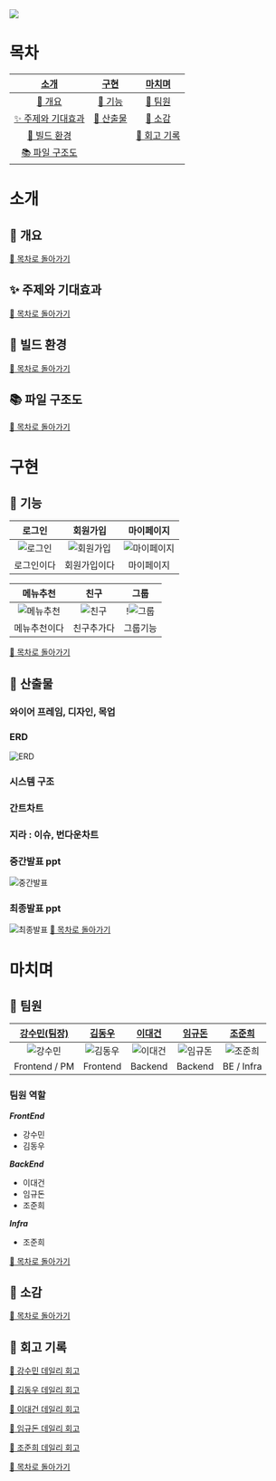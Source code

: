 <img src="https://capsule-render.vercel.app/api?type=waving&color=FE9D3E&height=250&section=header&text=FoodReco&fontSize=90&fontAlign=70&fontAlignY=40&fontColor=FFE7D1" />

# 목차

|               [소개](#소개)               |      [구현](#구현)      |       [마치며](#마치며)       |
| :---------------------------------------: | :---------------------: | :---------------------------: |
|            [🎈 개요](#🎈-개요)            |   [🚀 기능](#🚀-기능)   |      [👦 팀원](#👦-팀원)      |
| [✨ 주제와 기대효과](#✨-주제와-기대효과) | [👀 산출물](#👀-산출물) |      [📣 소감](#📣-소감)      |
|       [🌳 빌드 환경](#🌳-빌드-환경)       |                         | [🌱 회고 기록](#🌱-회고-기록) |
|     [📚 파일 구조도](#📚-파일-구조도)     |                         |                               |

# 소개

## 🎈 개요

[🔼 목차로 돌아가기](#목차)

## ✨ 주제와 기대효과

[🔼 목차로 돌아가기](#목차)

## 🌳 빌드 환경

[🔼 목차로 돌아가기](#목차)

## 📚 파일 구조도

[🔼 목차로 돌아가기](#목차)

# 구현

## 🚀 기능

|           로그인            |            회원가입             |             마이페이지              |
| :-------------------------: | :-----------------------------: | :---------------------------------: |
| ![로그인](./img/로그인.gif) | ![회원가입](./img/회원가입.gif) | ![마이페이지](./img/마이페이지.gif) |
|         로그인이다          |          회원가입이다           |             마이페이지              |

|            메뉴추천             |          친구           |           그룹           |
| :-----------------------------: | :---------------------: | :----------------------: |
| ![메뉴추천](./img/메뉴추천.gif) | ![친구](./img/친구.gif) | !![그룹](./img/그룹.gif) |
|          메뉴추천이다           |       친구추가다        |         그룹기능         |

[🔼 목차로 돌아가기](#목차)

## 👀 산출물

### 와이어 프레임, 디자인, 목업

### ERD

![ERD](./img/특화ERD.png)

### 시스템 구조

### 간트차트

### 지라 : 이슈, 번다운차트

### 중간발표 ppt

![중간발표](./img/중간발표.gif)

### 최종발표 ppt

![최종발표](./img/최종발표.gif)
[🔼 목차로 돌아가기](#목차)

# 마치며

## 👦 팀원

| [강수민(팀장)](https://github.com/Jade-Good) |       [김동우](#구현)       |      [이대건](#마치며)      | [임규돈](https://github.com/KyuDonLim) |      [조준희](#마치며)      |
| :------------------------------------------: | :-------------------------: | :-------------------------: | :------------------------------------: | :-------------------------: |
|         ![강수민](./img/강수민.png)          | ![김동우](./img/강수민.png) | ![이대건](./img/이대건.png) |      ![임규돈](./img/임규돈.png)       | ![조준희](./img/조준희.png) |
|                Frontend / PM                 |          Frontend           |           Backend           |                Backend                 |         BE / Infra          |

### 팀원 역할

**_FrontEnd_**

- 강수민
- 김동우

**_BackEnd_**

- 이대건
- 임규돈
- 조준희

**_Infra_**

- 조준희

[🔼 목차로 돌아가기](#목차)

## 📣 소감

[🔼 목차로 돌아가기](#목차)

## 🌱 회고 기록

[🔹 강수민 데일리 회고](./회고/kangsoomin/README.md)

[🔹 김동우 데일리 회고](./회고/kimdongwoo/Readme.md)

[🔹 이대건 데일리 회고](./회고/leedaegeon/Readme.md)

[🔹 임규돈 데일리 회고](./회고/limkyudon/README.md)

[🔹 조준희 데일리 회고](./회고/chojunhee/README.md)

[🔼 목차로 돌아가기](#목차)
